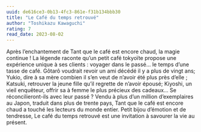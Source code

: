 ```yaml
---
uuid: de616ce3-0b13-4fc3-861e-f31b134bbb30
title: "Le Café du temps retrouvé"
author: "Toshikazu Kawaguchi"
rating: 7
read_date: 2023-08-02
---
```


Après l’enchantement de Tant que le café est encore chaud, la magie continue ! La légende raconte qu’un petit café tokyoïte propose une expérience unique à ses clients : voyager dans le passé... le temps d’une tasse de café. Gôtarô voudrait revoir un ami décédé il y a plus de vingt ans; Yukio, dire à sa mère combien il s’en veut de n’avoir été plus près d’elle ; Katsuki, retrouver la jeune fille qu’il regrette de n’avoir épousé; Kiyoshi, un vieil enquêteur, offrir sa à femme le plus précieux des cadeaux... Se réconcilieront-ils avec leur passé ? Vendu à plus d’un million d’exemplaires au Japon, traduit dans plus de trente pays, Tant que le café est encore chaud a touché les lecteurs du monde entier. Petit bijou d’émotion et de tendresse, Le café du temps retrouvé est une invitation à savourer la vie au présent.